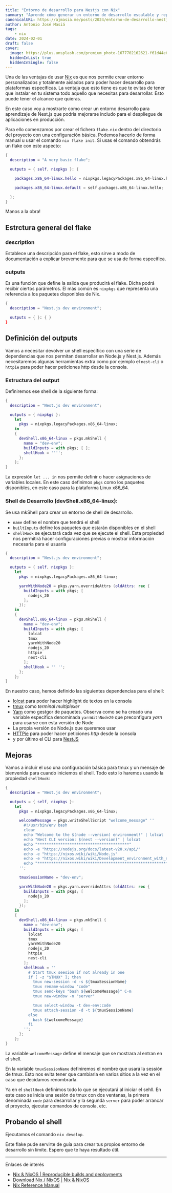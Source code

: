 ```yaml
---
title: "Entorno de desarrollo para Nestjs con Nix"
summary: "Aprende cómo generar un entorno de desarrollo escalable y reproducible para Nestjs usndo Nix flakes"
canonicalURL: https://ajmasia.me/posts/2024/entorno-de-desarrollo-nestjs-con-nix
author: Antonio José Masiá
tags:
    - nix
date: 2024-02-01
draft: false
cover:
  image: https://plus.unsplash.com/premium_photo-1677702162621-f61d44e676eb?q=80&w=1470&auto=format&fit=crop&ixlib=rb-4.0.3&ixid=M3wxMjA3fDB8MHxwaG90by1wYWdlfHx8fGVufDB8fHx8fA%3D%3D
  hiddenInList: true
  hiddenInSingle: false
---
```


Una de las ventajas de usar [Nix](https://nixos.org/) es que nos permite crear entorno personalizados y totalmente aislados para poder hacer desarrollo para plataformas específicas. La ventaja que esto tiene es que te evitas de tener que instalar en tu sistema todo aquello que necesitas para desarrollar. Esto puede tener el alcance que quieras.

En este caso voy a mostrarte como crear un entorno desarrollo para aprendizaje de Nest.js que podría mejorarse includo para el despliegue de aplicaciones en producción.

Para ello comenzamos por crear el fichero `flake.nix` dentro del directorio del proyecto con una configuración básica. Podemos hacerlo de forma manual u usar el comando `nix flake init`. Si usas el comando obtendrás un flake con este aspecto:

```nix
{
  description = "A very basic flake";

  outputs = { self, nixpkgs }: {

    packages.x86_64-linux.hello = nixpkgs.legacyPackages.x86_64-linux.hello;

    packages.x86_64-linux.default = self.packages.x86_64-linux.hello;

  };
}
```

Manos a la obra!

## Estrctura general del flake

### description

Establece una descripción para el flake, esto sirve a modo de documentación a explicar brevemente para que se usa de forma específica.

### outputs

Es una función que define la salida que producirá el flake. Dicha podrá recibir ciertos parámetros. El más común es `nixpkgs` que representa una referencia a los paquetes disponibles de Nix.

```nix
{
  description = "Nest.js dev environment";

  outputs = { }: { }
}
```

## Definición del outputs

Vamos a necesitar devolver un shell específico con una serie de dependencias que nos permitan desarrollar en Node.js y Nest.js. Además necesitaremos algunas herramientas extra como por ejemplo el `nest-cli` o `httpie` para poder hacer peticiones http desde la consola.

### Estructura del output
Definiremos ese shell de la siguiente forma:

```nix
{
  description = "Nest.js dev environment";

  outputs = { nixpkgs }:
    let
      pkgs = nixpkgs.legacyPackages.x86_64-linux;
    in
    { 
      devShell.x86_64-linux = pkgs.mkShell {
        name = "dev-env";
        buildInputs = with pkgs; [ ];
        shellHook = '''';
      };
    };
}
```

La expresión `let ... in` nos permite definir o hacer asignaciones de variables locales. En este caso definimos `pkgs` como los paquetes disponibles, en este caso para la plataforma Linux x86_64.

 
### Shell de Desarrollo (devShell.x86_64-linux):

Se usa mkShell para crear un entorno de shell de desarrollo. 

- `name` define el nombre que tendrá el shell
- `builtInputs` define los paquetes que estarán disponibles en el shell
- `shellHook` se ejecutará cada vez que se ejecute el shell. Esta propiedad nos permitirá hacer configuraciones previas o mostrar información necesaria para el usuaria

```nix
{
  description = "Nest.js dev environment";

  outputs = { self, nixpkgs }:
    let
      pkgs = nixpkgs.legacyPackages.x86_64-linux;

      yarnWithNode20 = pkgs.yarn.overrideAttrs (oldAttrs: rec {
        buildInputs = with pkgs; [
          nodejs_20
        ];
      });
    in
    {
      devShell.x86_64-linux = pkgs.mkShell {
        name = "dev-env";
        buildInputs = with pkgs; [
          lolcat
          tmux
          yarnWithNode20
          nodejs_20
          httpie
          nest-cli
        ];
        shellHook = '' '';
      };
    };
}
```

En nuestro caso, hemos definido las siguientes dependencias para el shell:

- [lolcat](https://github.com/busyloop/lolcat) para poder hacer highlight de textos en la consola
- [tmux](https://github.com/tmux/tmux/wiki) como *terminal multiplexer*
- [Yarn](https://classic.yarnpkg.com/lang/en/) como gestgor de paquetes. Observa como se ha creado una variable específica denominada `yarnWithNode20` que preconfigura *yarn* para usarse con esta versión de Node
- La propia versión de Node.js que queremos usar
- [HTTPie](https://httpie.io/) para poder hacer peticiones *http* desde la consola
- y por último el CLI para [NestJS](https://nestjs.com/)

## Mejoras

Vamos a incluir el uso una configuración básica para tmux y un mensaje de bienvenida para cuando iniciemos el shell. Todo esto lo haremos usando la propiedad `shellHook`:

```nix
{
  description = "Nest.js dev environment";

  outputs = { self, nixpkgs }:
    let
      pkgs = nixpkgs.legacyPackages.x86_64-linux;

      welcomeMessage = pkgs.writeShellScript "welcome_message" ''
        #!/usr/bin/env bash
        clear
        echo "Welcome to the $(node --version) environment!" | lolcat
        echo "Nest CLI version: $(nest --version)" | lolcat
        echo "****************************************"
        echo -e "https://nodejs.org/docs/latest-v20.x/api/"
        echo -e "https://nixos.wiki/wiki/Node.js"
        echo -e "https://nixos.wiki/wiki/Development_environment_with_nix-shell#direnv"
        echo "*********************************************************************"
      '';

      tmuxSessionName = "dev-env";

      yarnWithNode20 = pkgs.yarn.overrideAttrs (oldAttrs: rec {
        buildInputs = with pkgs; [
          nodejs_20
        ];
      });
    in
    {
      devShell.x86_64-linux = pkgs.mkShell {
        name = "dev-env";
        buildInputs = with pkgs; [
          lolcat
          tmux
          yarnWithNode20
          nodejs_20
          httpie
          nest-cli
        ];
        shellHook = ''
          # Start tmux seesion if not already in one
          if [ -z "$TMUX" ]; then
            tmux new-session -d -s ${tmuxSessionName}
            tmux rename-window "code"
            tmux send-keys "bash ${welcomeMessage}" C-m
            tmux new-window -n "server"

            tmux select-window -t dev-env:code
            tmux attach-session -d -t ${tmuxSessionName}
          else
            bash ${welcomeMessage}
          fi
        '';
      };
    };
}
```

La variable `welcomeMessage` define el mensaje que se mostrara al entran en el shell.

En la variable `tmuxSessionName` definiremos el nombre que usará la sessión de tmux. Esto nos evita tener que cambiarla en varios sitios a la vez en el caso que decidamos renombrarla.

Ya en el `shellHook` definimos todo lo que se ejecutará al iniciar el sehll. En este caso se inicia una sesión de tmux con dos ventanas, la primera denominada `code` para desarrollar y la segunda `server` para poder arrancar el proyecto, ejecutar comandos de consola, etc.

## Probando el shell

Ejecutamos el comando `nix develop`.

Este flake pude servirte de guía para crear tus propios entorno de desarrollo sin límite. Espero que te haya resultado útil.

---
Enlaces de interés
- [Nix & NixOS | Reproducible builds and deployments](https://nixos.org/)
- [Download Nix / NixOS | Nix & NixOS](https://nixos.org/download#download-nix)
- [Nix Reference Manual](https://nixos.org/manual/nix/stable/introduction)
